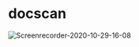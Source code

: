 # docscan
![Screenrecorder-2020-10-29-16-08](https://user-images.githubusercontent.com/53398805/97559585-a0cdd480-1a03-11eb-81fb-4c6d1d1e659d.gif)
